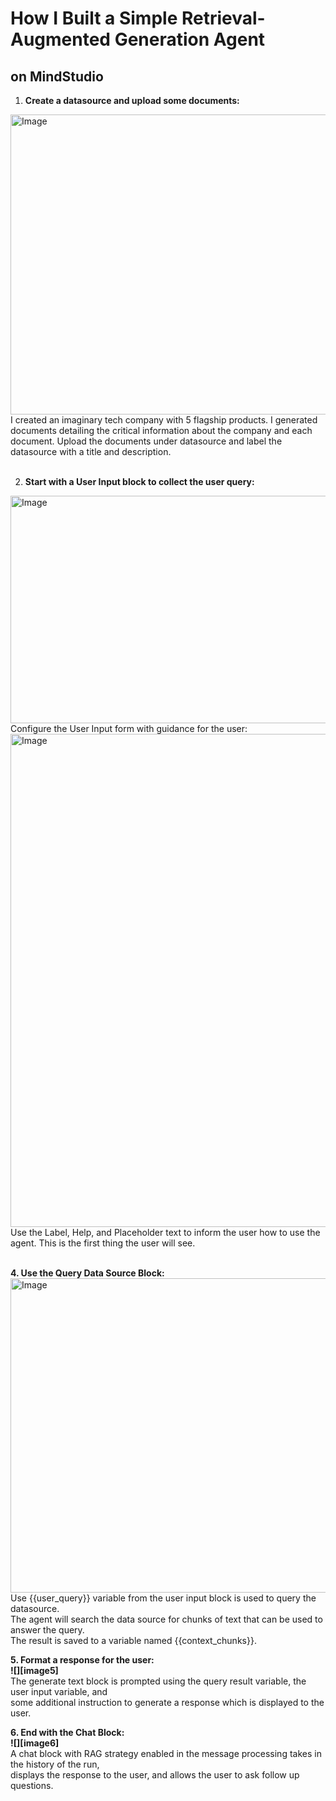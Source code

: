 # How I Built a Simple Retrieval-Augmented Generation Agent 
## on MindStudio

1. **Create a datasource and upload some documents:** 

<img width="838" height="480" alt="Image" src="https://github.com/user-attachments/assets/929d474b-1ab3-406c-9beb-399bb8aa1157" />
<br>I created an imaginary tech company with 5 flagship products.   
I generated documents detailing the critical information about the company and each document.   
Upload the documents under datasource and label the datasource with a title and description. 
<br>    
<br>  
  
2. **Start with a User Input block to collect the user query:**  
<img width="638" height="364" alt="Image" src="https://github.com/user-attachments/assets/08bc7bff-73be-4b4e-ba9a-712004be7584" />
<br>Configure the User Input form with guidance for the user:


<img width="1319" height="789" alt="Image" src="https://github.com/user-attachments/assets/4829f95c-ada6-40f7-a15c-a52ce4f0b9be" />  
Use the Label, Help, and Placeholder text to inform the user how to use the agent.   
This is the first thing the user will see.  
<br>
<br>

**4\. Use the Query Data Source Block:**  
<img width="694" height="503" alt="Image" src="https://github.com/user-attachments/assets/51ecebbd-2539-4c7f-82d0-2657677a1673" />  
Use {{user\_query}} variable from the user input block is used to query the datasource.   
The agent will search the data source for chunks of text that can be used to answer the query.   
The result is saved to a variable named {{context\_chunks}}. 

**5\. Format a response for the user:**  
**![][image5]**  
The generate text block is prompted using the query result variable, the user input variable, and   
some additional instruction to generate a response which is displayed to the user. 

**6\. End with the Chat Block:**  
**![][image6]**  
A chat block with RAG strategy enabled in the message processing takes in the history of the run,   
displays the response to the user, and allows the user to ask follow up questions. 


